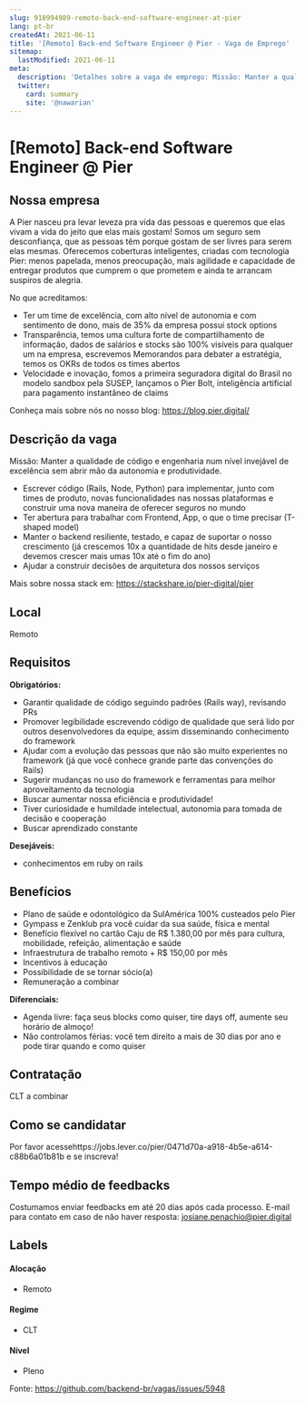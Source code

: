 ```yaml
---
slug: 918994989-remoto-back-end-software-engineer-at-pier
lang: pt-br
createdAt: 2021-06-11
title: '[Remoto] Back-end Software Engineer @ Pier - Vaga de Emprego'
sitemap:
  lastModified: 2021-06-11
meta:
  description: 'Detalhes sobre a vaga de emprego: Missão: Manter a qualidade de código e engenharia num nível invejável de excelência sem abrir mão da autonomia e produtividade. - Escrever código (Rails, Node, Python) para implementar, junto com times de produto, novas funcionalidades nas nossas plataformas e construir uma nova maneira de oferecer seguros no mundo - Ter abertura para trabalhar com Frontend, App, o que o time precisar (T-shaped model) - Manter o backend resiliente, testado, e capaz de suportar o nosso crescimento (já crescemos 10x a quantidade de hits desde janeiro e devemos crescer mais umas 10x até o fim do ano) - Ajudar a construir decisões de arquitetura dos nossos serviços Mais sobre nossa stack em: https://stackshare.io/pier-digital/pier'
  twitter:
    card: summary
    site: '@nawarian'
---
```


# [Remoto] Back-end Software Engineer @ Pier

<!--
==================================================
Caso a vaga for remoto durante a pandemia informar no texto "Remoto durante o covid"
==================================================
-->
<!-- 
==================================================
POR FAVOR, SÓ POSTE SE A VAGA FOR PARA BACK-END!

Não faça distinção de gênero no título da vaga.

Use: "Back-End Developer" ao invés de 
"Desenvolvedor Back-End" \o/

Exemplo: `[São Paulo] Back-End Developer @ NOME DA EMPRESA`
==================================================
-->
<!--
==================================================
Caso a vaga for remoto durante a pandemia deixar a linha abaixo
==================================================
-->
## Nossa empresa

A Pier nasceu pra levar leveza pra vida das pessoas e queremos que elas vivam a vida do jeito que elas mais gostam! Somos um seguro sem desconfiança, que as pessoas têm porque gostam de ser livres para serem elas mesmas. Oferecemos coberturas inteligentes, criadas com tecnologia Pier: menos papelada, menos preocupação, mais agilidade e capacidade de entregar produtos que cumprem o que prometem e ainda te arrancam suspiros de alegria.

No que acreditamos:
- Ter um time de excelência, com alto nível de autonomia e com sentimento de dono, mais de 35% da empresa possui stock options
- Transparência, temos uma cultura forte de compartilhamento de informação, dados de salários e stocks são 100% visíveis para qualquer um na empresa, escrevemos Memorandos para debater a estratégia, temos os OKRs de todos os times abertos
- Velocidade e inovação, fomos a primeira seguradora digital do Brasil no modelo sandbox pela SUSEP, lançamos o Pier Bolt, inteligência artificial para pagamento instantâneo de claims

Conheça mais sobre nós no nosso blog: https://blog.pier.digital/

## Descrição da vaga

Missão: Manter a qualidade de código e engenharia num nível invejável de excelência sem abrir mão da autonomia e produtividade.

- Escrever código (Rails, Node, Python) para implementar, junto com times de produto, novas funcionalidades nas nossas plataformas e construir uma nova maneira de oferecer seguros no mundo
- Ter abertura para trabalhar com Frontend, App, o que o time precisar (T-shaped model)
- Manter o backend resiliente, testado, e capaz de suportar o nosso crescimento (já crescemos 10x a quantidade de hits desde janeiro e devemos crescer mais umas 10x até o fim do ano)
- Ajudar a construir decisões de arquitetura dos nossos serviços

Mais sobre nossa stack em: https://stackshare.io/pier-digital/pier

## Local

Remoto

## Requisitos

**Obrigatórios:**
- Garantir qualidade de código seguindo padrões (Rails way), revisando PRs
- Promover legibilidade escrevendo código de qualidade que será lido por outros desenvolvedores da equipe, assim disseminando conhecimento do framework
- Ajudar com a evolução das pessoas que não são muito experientes no framework (já que você conhece grande parte das convenções do Rails)
- Sugerir mudanças no uso do framework e ferramentas para melhor aproveitamento da tecnologia
- Buscar aumentar nossa eficiência e produtividade!
- Tiver curiosidade e humildade intelectual, autonomia para tomada de decisão e cooperação
- Buscar aprendizado constante

**Desejáveis:**
- conhecimentos em ruby on rails

## Benefícios

- Plano de saúde e odontológico da SulAmérica 100% custeados pelo Pier
- Gympass e Zenklub pra você cuidar da sua saúde, física e mental
- Benefício flexível no cartão Caju de R$ 1.380,00 por mês para cultura, mobilidade, refeição, alimentação e saúde
- Infraestrutura de trabalho remoto + R$ 150,00 por mês
- Incentivos à educação
- Possibilidade de se tornar sócio(a)
- Remuneração a combinar

**Diferenciais:**
- Agenda livre: faça seus blocks como quiser, tire days off, aumente seu horário de almoço!
- Não controlamos férias: você tem direito a mais de 30 dias por ano e pode tirar quando e como quiser

## Contratação

CLT a combinar

## Como se candidatar

Por favor acessehttps://jobs.lever.co/pier/0471d70a-a918-4b5e-a614-c88b6a01b81b e se inscreva!

## Tempo médio de feedbacks

Costumamos enviar feedbacks em até 20 dias após cada processo.
E-mail para contato em caso de não haver resposta: josiane.penachio@pier.digital

## Labels
<!-- retire os labels que não fazem sentido à vaga -->

#### Alocação
- Remoto

#### Regime
- CLT

#### Nível
- Pleno


Fonte: https://github.com/backend-br/vagas/issues/5948